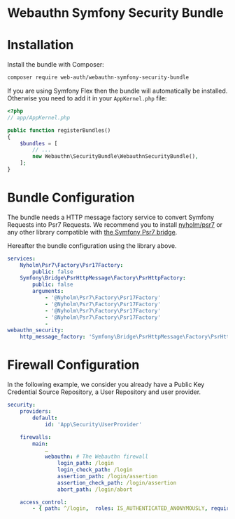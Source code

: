 Webauthn Symfony Security Bundle
================================

# Installation

Install the bundle with Composer:

```sh
composer require web-auth/webauthn-symfony-security-bundle
```

If you are using Symfony Flex then the bundle will automatically be installed.
Otherwise you need to add it in your `AppKernel.php` file:

```php
<?php
// app/AppKernel.php

public function registerBundles()
{
    $bundles = [
        // ...
        new Webauthn\SecurityBundle\WebauthnSecurityBundle(),
    ];
}
```

# Bundle Configuration

The bundle needs a HTTP message factory service to convert Symfony Requests into Psr7 Requests.
We recommend you to install [nyholm/psr7](https://github.com/Nyholm/psr7) or any other library compatible with [the Symfony Psr7 bridge](https://symfony.com/doc/current/components/psr7.html).

Hereafter the bundle configuration using the library above.

```yaml
services:
    Nyholm\Psr7\Factory\Psr17Factory:
        public: false
    Symfony\Bridge\PsrHttpMessage\Factory\PsrHttpFactory:
        public: false
        arguments:
            - '@Nyholm\Psr7\Factory\Psr17Factory'
            - '@Nyholm\Psr7\Factory\Psr17Factory'
            - '@Nyholm\Psr7\Factory\Psr17Factory'
            - '@Nyholm\Psr7\Factory\Psr17Factory'
            - 
webauthn_security:
    http_message_factory: 'Symfony\Bridge\PsrHttpMessage\Factory\PsrHttpFactory'
```

# Firewall Configuration

In the following example, we consider you already have a Public Key Credential Source Repository, a User Repository
and user provider.

```yaml
security:
    providers:
        default:
            id: 'App\Security\UserProvider'

    firewalls:
        main:
            …
            webauthn: # The Webauthn firewall
                login_path: /login
                login_check_path: /login
                assertion_path: /login/assertion
                assertion_check_path: /login/assertion
                abort_path: /login/abort

    access_control:
        - { path: ^/login,  roles: IS_AUTHENTICATED_ANONYMOUSLY, requires_channel: https }

```
